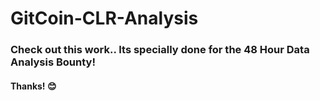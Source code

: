 # GitCoin-CLR-Analysis

### Check out this work.. Its specially done for the 48 Hour Data Analysis Bounty!

#### Thanks! 😊
